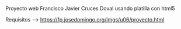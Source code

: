 Proyecto web Francisco Javier Cruces Doval usando platilla con html5

Requisitos --> https://fp.josedomingo.org/lmgs/u06/proyecto.html


